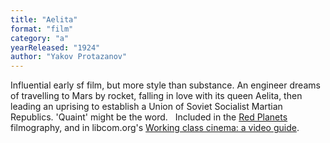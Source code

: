 ```yaml
---
title: "Aelita"
format: "film"
category: "a"
yearReleased: "1924"
author: "Yakov Protazanov"
---
```

Influential early sf film, but more style  than substance. An engineer dreams of travelling to Mars by rocket, falling in  love with its queen Aelita, then leading an uprising to establish a Union of  Soviet Socialist Martian Republics. 'Quaint' might be the word.
 
Included in the <a href="biblio.htm#Red Planets">Red Planets</a> filmography, and in  libcom.org's <a href="https://libcom.org/library/working-class-cinema-video-guide">Working  class cinema: a video guide</a>.